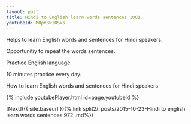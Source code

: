 ```yaml
---
layout: post
title: Hindi to English learn words sentences 1001 
youtubeId: MOpK3NIOSxs
---
```

 
 
Helps to learn English words and sentences for Hindi speakers.

Opportunitiy to repeat the words sentences. 

Practice English language. 
 
10 minutes practice every day. 
 
How to learn English words and sentences for Hindi speakers 
 
{% include youtubePlayer.html id=page.youtubeId %}
 
 
[Next]({{ site.baseurl }}{% link  split2/_posts/2015-10-23-Hindi to english learn words sentences 972 .md%})
 
